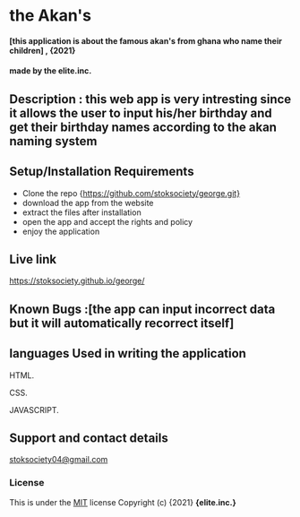 # the Akan's
#### [this application is about the famous  akan's from ghana who name their children] , {2021}
####  made by the elite.inc.
## Description : this web app is very intresting since it allows the user to input his/her birthday and get their birthday names according to the akan naming system
## Setup/Installation Requirements
* Clone the repo {https://github.com/stoksociety/george.git}
* download the app from the website
* extract the files after installation
* open the app and accept the rights and policy
* enjoy the application

## Live link
https://stoksociety.github.io/george/

## Known Bugs :[the app can input incorrect data but it will automatically recorrect itself]

## languages Used in writing the application

HTML.

CSS.

JAVASCRIPT.

## Support and contact details
stoksociety04@gmail.com

### License
This is under the [MIT](LICENSE) license
Copyright (c) {2021} **{elite.inc.}**
